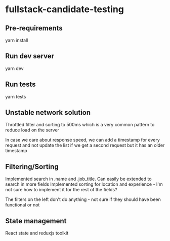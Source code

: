 # fullstack-candidate-testing

## Pre-requirements

yarn install

## Run dev server

yarn dev

## Run tests

yarn tests

## Unstable network solution

Throttled filter and sorting to 500ms which is a very common pattern to reduce load on the server

In case we care about response speed, we can add a timestamp for every request and not update the list if we get a second request but it has an older timestamp

## Filtering/Sorting

Implemented search in .name and .job_title. Can easily be extended to search in more fields
Implemented sorting for location and experience - I'm not sure how to implement it for the rest of the fields?

The filters on the left don't do anything - not sure if they should have been functional or not

## State management

React state and reduxjs toolkit
